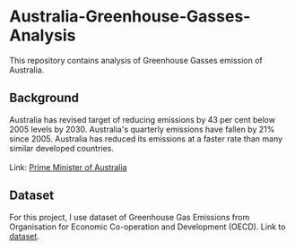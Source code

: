 # Australia-Greenhouse-Gasses-Analysis
This repository contains analysis of Greenhouse Gasses emission of Australia.

## Background
Australia has revised target of reducing emissions by 43 per cent below 2005 levels by 2030. Australia's quarterly emissions have fallen by 21% since 2005. Australia has reduced its emissions at a faster rate than many similar developed countries.<br /><br />
Link: <a href="https://www.aofm.gov.au/sites/default/files/2022-11-28/Aust%20Govt%20CC%20Actions%20Update%20November%202022_1.pdf#:~:text=Australia%20has%20a%20revised%20target,below%202005%20levels%20by%202030.&text=Australia's%20quarterly%20emissions%20have%20fallen,than%20many%20similar%20developed%20countries">Prime Minister of Australia</a>

## Dataset
For this project, I use dataset of Greenhouse Gas Emissions from Organisation for Economic Co-operation and Development (OECD). Link to <a href="https://stats.oecd.org/Index.aspx?DataSetCode=air_ghg">dataset</a>.
